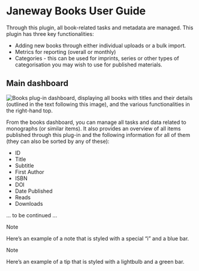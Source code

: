 # Janeway Books User Guide

Through this plugin, all book-related tasks and metadata are managed. This
plugin has three key functionalities:

- Adding new books through either individual uploads or a bulk import.
- Metrics for reporting (overall or monthly)
- Categories - this can be used for imprints, series or other types of
  categorisation you may wish to use for published materials.

## Main dashboard

![Books plug-in dashboard, displaying all books with titles and their details
(outlined in the text following this image), and the various functionalities in
the right-hand top.](images/books_dashboardblock.png)

From the books dashboard, you can manage all tasks and data related to
monographs (or similar items). It also provides an overview of all items
published through this plug-in and the following information for all of them
(they can also be sorted by any of these):

- ID
- Title
- Subtitle
- First Author
- ISBN
- DOI
- Date Published
- Reads
- Downloads

... to be continued ...

> [!NOTE]
> Here’s an example of a note that is styled with a special “i” and a blue bar.

> [!NOTE]
> Here’s an example of a tip that is styled with a lightbulb and a green bar.
